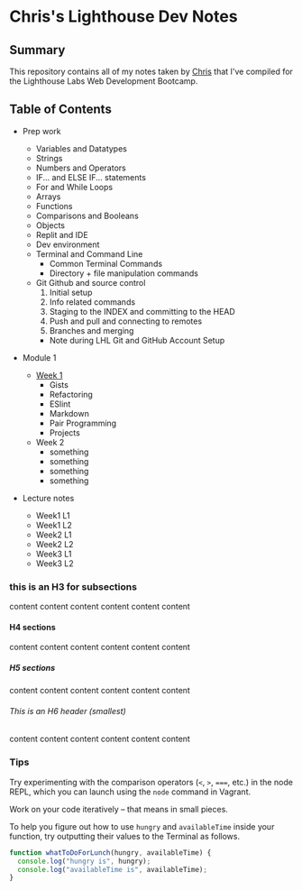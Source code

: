 # Chris's Lighthouse Dev Notes
## Summary 
This repository contains all of my notes taken by [Chris](https://github.com/ChrisPytel) that I've compiled for the Lighthouse Labs Web Development Bootcamp.
## Table of Contents
* Prep work
  *  Variables and Datatypes
  *  Strings
  *  Numbers and Operators
  *  IF... and ELSE IF... statements
  *  For and While Loops  
  * Arrays
  * Functions
  * Comparisons and Booleans
  * Objects
  * Replit and IDE 
  * Dev environment
  * Terminal and Command Line
    * Common Terminal Commands
    * Directory + file manipulation commands
  * Git Github and source control
    1. Initial setup
    2. Info related commands
    3. Staging to the INDEX and committing to the HEAD
    4. Push and pull and connecting to remotes
    5. Branches and merging
    * Note during LHL Git and GitHub Account Setup

* Module 1
  * [Week 1](/Week_1)
    * Gists
    * Refactoring
    * ESlint
    * Markdown
    * Pair Programming
    * Projects
  * Week 2
    * something
    * something
    * something
    * something
* Lecture notes
  * Week1 L1
  * Week1 L2
  * Week2 L1
  * Week2 L2
  * Week3 L1
  * Week3 L2


### this is an H3 for subsections
content content content content content content 
#### H4 sections
content content content content content content 
##### H5 sections
content content content content content content 
###### This is an H6 header (smallest)
content content content content content content 











### Tips

Try experimenting with the comparison operators (`<`, `>`, `===`, etc.) in the node REPL, which you can launch using the `node` command in Vagrant.

Work on your code iteratively – that means in small pieces. 

To help you figure out how to use `hungry` and `availableTime` inside your function, try outputting their values to the Terminal as follows.


```javascript
function whatToDoForLunch(hungry, availableTime) {
  console.log("hungry is", hungry);
  console.log("availableTime is", availableTime);
}
```